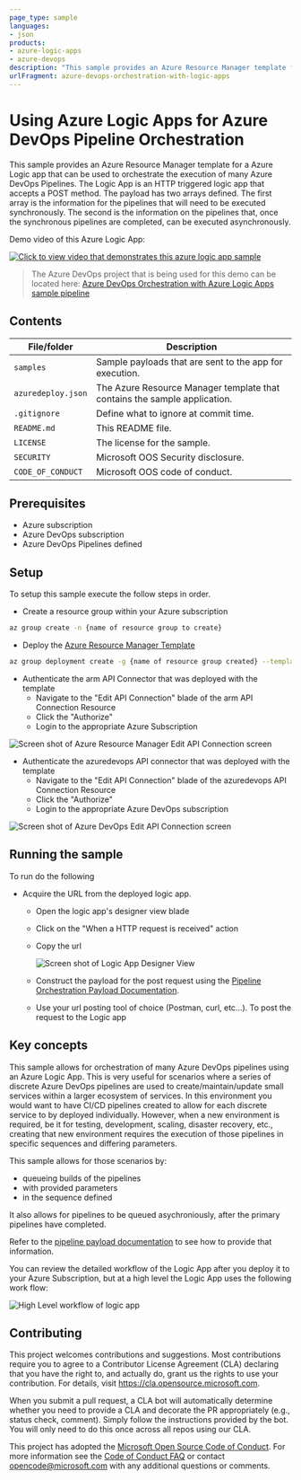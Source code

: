 ```yaml
---
page_type: sample
languages:
- json
products:
- azure-logic-apps
- azure-devops
description: "This sample provides an Azure Resource Manager template for an Azure Logic app that can be used to orchestrate the execution of many Azure DevOps Pipelines."
urlFragment: azure-devops-orchestration-with-logic-apps
---
```


# Using Azure Logic Apps for Azure DevOps Pipeline Orchestration

<!-- 
Guidelines on README format: https://review.docs.microsoft.com/help/onboard/admin/samples/concepts/readme-template?branch=master

Guidance on onboarding samples to docs.microsoft.com/samples: https://review.docs.microsoft.com/help/onboard/admin/samples/process/onboarding?branch=master

Taxonomies for products and languages: https://review.docs.microsoft.com/new-hope/information-architecture/metadata/taxonomies?branch=master
-->

This sample provides an Azure Resource Manager template for a Azure Logic app that can be used to orchestrate the execution of many Azure DevOps Pipelines. The Logic App is an HTTP triggered logic app that accepts a POST method. The payload has two arrays defined. The first array is the information for the pipelines that will need to be executed synchronously. The second is the information on the pipelines that, once the synchronous pipelines are completed, can be executed asynchronously.

Demo video of this Azure Logic App:

[![Click to view video that demonstrates this azure logic app sample](./resources/video-thumbprint.png)](https://youtu.be/X5AvsAMEiQM)

> The Azure DevOps project that is being used for this demo can be located here: [Azure DevOps Orchestration with Azure Logic Apps sample pipeline](https://dev.azure.com/shgaul/LogicAppsAndDevOps)


## Contents

| File/folder       | Description                                             |
|-------------------|---------------------------------------------------------|
| `samples`         | Sample payloads that are sent to the app for execution. |
| `azuredeploy.json`| The Azure Resource Manager template that contains the sample application. |
| `.gitignore`      | Define what to ignore at commit time.                   |
| `README.md`       | This README file.                                       |
| `LICENSE`         | The license for the sample.                             |
| `SECURITY`        | Microsoft OOS Security disclosure.                      |
| `CODE_OF_CONDUCT` | Microsoft OOS code of conduct.                          |

## Prerequisites

* Azure subscription
* Azure DevOps subscription
* Azure DevOps Pipelines defined

## Setup

To setup this sample execute the follow steps in order.

* Create a resource group within your Azure subscription

``` bash
az group create -n {name of resource group to create}
```

* Deploy the [Azure Resource Manager Template](./azuredeploy.json)

``` bash
az group deployment create -g {name of resource group created} --template-file azuredeploy.json
```

* Authenticate the arm API Connector that was deployed with the template
  * Navigate to the "Edit API Connection" blade of the arm API Connection Resource
  * Click the "Authorize"
  * Login to the appropriate Azure Subscription

![Screen shot of Azure Resource Manager Edit API Connection screen](./resources/arm-edit-api.png)

* Authenticate the azuredevops API connector that was deployed with the template
  * Navigate to the "Edit API Connection" blade of the azuredevops API Connection Resource
  * Click the "Authorize"
  * Login to the appropriate Azure DevOps subscription

![Screen shot of Azure DevOps Edit API Connection screen](./resources/devops-edit-api.png)

## Running the sample

To run do the following

* Acquire the URL from the deployed logic app.
  * Open the logic app's designer view blade
  * Click on the "When a HTTP request is received" action
  * Copy the url

    ![Screen shot of Logic App Designer View](./resources/get-url-from-app.png)

  * Construct the payload for the post request using the [Pipeline Orchestration Payload Documentation](./PIPELINE_PAYLOAD.md).
  * Use your url posting tool of choice (Postman, curl, etc...). To post the request to the Logic app

## Key concepts

This sample allows for orchestration of many Azure DevOps pipelines using an Azure Logic App. This is very useful for scenarios where a series of discrete Azure DevOps pipelines are used to create/maintain/update small services within a larger ecosystem of services. In this environment you would want to have CI/CD pipelines created to allow for each discrete service to by deployed individually. However, when a new environment is required, be it for testing, development, scaling, disaster recovery, etc., creating that new environment requires the execution of those pipelines in specific sequences and differing parameters.

This sample allows for those scenarios by:

* queueing builds of the pipelines
* with provided parameters
* in the sequence defined

It also allows for pipelines to be queued asychroniously, after the primary pipelines have completed.

Refer to the [pipeline payload documentation](./PIPELINE_PAYLOD.md) to see how to provide that information.

You can review the detailed workflow of the Logic App after you deploy it to your Azure Subscription, but at a high level the Logic App uses the following work flow:

![High Level workflow of logic app](./resources/workflow.png)

<!--
TODO: insert video demoing this execution here
-->

## Contributing

This project welcomes contributions and suggestions.  Most contributions require you to agree to a
Contributor License Agreement (CLA) declaring that you have the right to, and actually do, grant us
the rights to use your contribution. For details, visit https://cla.opensource.microsoft.com.

When you submit a pull request, a CLA bot will automatically determine whether you need to provide
a CLA and decorate the PR appropriately (e.g., status check, comment). Simply follow the instructions
provided by the bot. You will only need to do this once across all repos using our CLA.

This project has adopted the [Microsoft Open Source Code of Conduct](https://opensource.microsoft.com/codeofconduct/).
For more information see the [Code of Conduct FAQ](https://opensource.microsoft.com/codeofconduct/faq/) or
contact [opencode@microsoft.com](mailto:opencode@microsoft.com) with any additional questions or comments.
